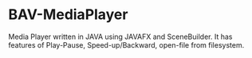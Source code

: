 # BAV-MediaPlayer

Media Player written in JAVA using JAVAFX and SceneBuilder. It has features of Play-Pause, Speed-up/Backward, open-file from filesystem.
